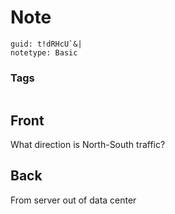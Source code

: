 # Note
```
guid: t!dRHcU`&|
notetype: Basic
```

### Tags
```
```

## Front
What direction is North-South traffic?

## Back
From server out of data center
